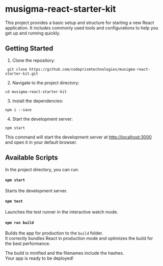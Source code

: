 # musigma-react-starter-kit

This project provides a basic setup and structure for starting a new React application. It includes commonly used tools and configurations to help you get up and running quickly.

## Getting Started
1. Clone the repository:
 ```
  git clone https://github.com/codeprismtechnologies/musigma-react-starter-kit.git
 ```
2. Navigate to the project directory:
 ```
 cd musigma-react-starter-kit
 ```
3. Install the dependencies:
 ```
 npm i --save
 ```
4. Start the development server:
 ```
 npm start
 ```
 This command will start the development server at  [http://localhost:3000](http://localhost:3000) and open it in your default browser.

## Available Scripts

In the project directory, you can run:

#### `npm start`

Starts the development server.

#### `npm test`

Launches the test runner in the interactive watch mode.

#### `npm run build`

Builds the app for production to the `build` folder.\
It correctly bundles React in production mode and optimizes the build for the best performance.

The build is minified and the filenames include the hashes.\
Your app is ready to be deployed!
